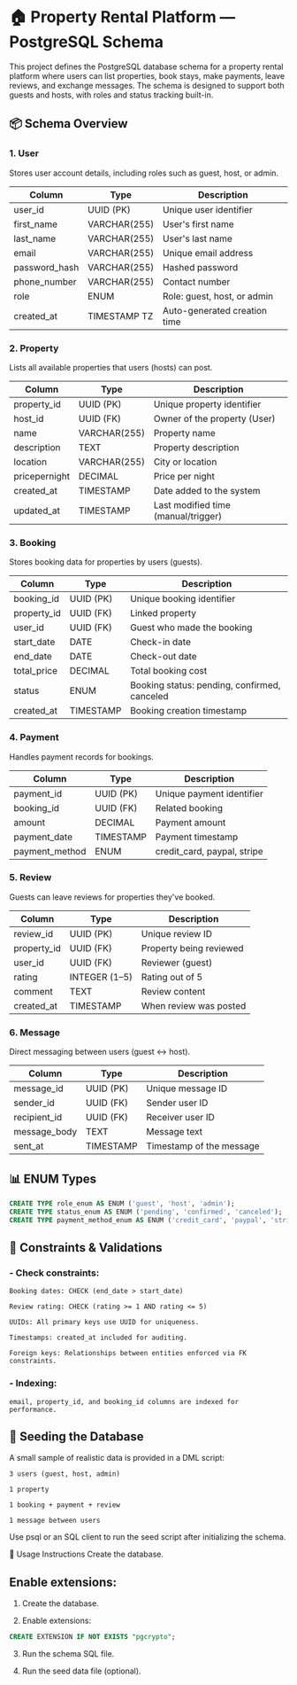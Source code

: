 # 🏠 Property Rental Platform — PostgreSQL Schema
This project defines the PostgreSQL database schema for a property rental platform where users can list properties, book stays, make payments, leave reviews, and exchange messages. The schema is designed to support both guests and hosts, with roles and status tracking built-in.

## 📦 Schema Overview
### 1. User

Stores user account details, including roles such as guest, host, or admin.

| Column         | Type         | Description                  |
| -------------- | ------------ | ---------------------------- |
| user\_id       | UUID (PK)    | Unique user identifier       |
| first\_name    | VARCHAR(255) | User's first name            |
| last\_name     | VARCHAR(255) | User's last name             |
| email          | VARCHAR(255) | Unique email address         |
| password\_hash | VARCHAR(255) | Hashed password              |
| phone\_number  | VARCHAR(255) | Contact number               |
| role           | ENUM         | Role: guest, host, or admin  |
| created\_at    | TIMESTAMP TZ | Auto-generated creation time |

### 2. Property

Lists all available properties that users (hosts) can post.

| Column        | Type         | Description                         |
| ------------- | ------------ | ----------------------------------- |
| property\_id  | UUID (PK)    | Unique property identifier          |
| host\_id      | UUID (FK)    | Owner of the property (User)        |
| name          | VARCHAR(255) | Property name                       |
| description   | TEXT         | Property description                |
| location      | VARCHAR(255) | City or location                    |
| pricepernight | DECIMAL      | Price per night                     |
| created\_at   | TIMESTAMP    | Date added to the system            |
| updated\_at   | TIMESTAMP    | Last modified time (manual/trigger) |


### 3. Booking

Stores booking data for properties by users (guests).

| Column       | Type      | Description                                  |
| ------------ | --------- | -------------------------------------------- |
| booking\_id  | UUID (PK) | Unique booking identifier                    |
| property\_id | UUID (FK) | Linked property                              |
| user\_id     | UUID (FK) | Guest who made the booking                   |
| start\_date  | DATE      | Check-in date                                |
| end\_date    | DATE      | Check-out date                               |
| total\_price | DECIMAL   | Total booking cost                           |
| status       | ENUM      | Booking status: pending, confirmed, canceled |
| created\_at  | TIMESTAMP | Booking creation timestamp                   |

### 4. Payment

Handles payment records for bookings.

| Column          | Type      | Description                  |
| --------------- | --------- | ---------------------------- |
| payment\_id     | UUID (PK) | Unique payment identifier    |
| booking\_id     | UUID (FK) | Related booking              |
| amount          | DECIMAL   | Payment amount               |
| payment\_date   | TIMESTAMP | Payment timestamp            |
| payment\_method | ENUM      | credit\_card, paypal, stripe |

### 5. Review

Guests can leave reviews for properties they've booked.

| Column       | Type          | Description             |
| ------------ | ------------- | ----------------------- |
| review\_id   | UUID (PK)     | Unique review ID        |
| property\_id | UUID (FK)     | Property being reviewed |
| user\_id     | UUID (FK)     | Reviewer (guest)        |
| rating       | INTEGER (1–5) | Rating out of 5         |
| comment      | TEXT          | Review content          |
| created\_at  | TIMESTAMP     | When review was posted  |

### 6. Message

Direct messaging between users (guest ↔ host).

| Column        | Type      | Description              |
| ------------- | --------- | ------------------------ |
| message\_id   | UUID (PK) | Unique message ID        |
| sender\_id    | UUID (FK) | Sender user ID           |
| recipient\_id | UUID (FK) | Receiver user ID         |
| message\_body | TEXT      | Message text             |
| sent\_at      | TIMESTAMP | Timestamp of the message |


## 📊 ENUM Types

```sql
CREATE TYPE role_enum AS ENUM ('guest', 'host', 'admin');
CREATE TYPE status_enum AS ENUM ('pending', 'confirmed', 'canceled');
CREATE TYPE payment_method_enum AS ENUM ('credit_card', 'paypal', 'stripe');
```

## 🔐 Constraints & Validations

### - Check constraints:

    Booking dates: CHECK (end_date > start_date)

    Review rating: CHECK (rating >= 1 AND rating <= 5)

    UUIDs: All primary keys use UUID for uniqueness.

    Timestamps: created_at included for auditing.

    Foreign keys: Relationships between entities enforced via FK constraints.

### - Indexing:

    email, property_id, and booking_id columns are indexed for performance.

## 🚀 Seeding the Database
A small sample of realistic data is provided in a DML script:

    3 users (guest, host, admin)

    1 property

    1 booking + payment + review

    1 message between users

Use psql or an SQL client to run the seed script after initializing the schema.

📂 Usage Instructions
Create the database.

## Enable extensions:
1. Create the database.

2. Enable extensions:
```sql
CREATE EXTENSION IF NOT EXISTS "pgcrypto";
```
3. Run the schema SQL file.

4. Run the seed data file (optional).

